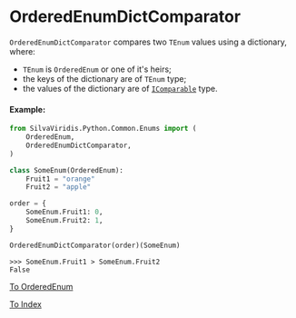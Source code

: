 # OrderedEnumDictComparator

`OrderedEnumDictComparator` compares two `TEnum` values using a dictionary, where:

* `TEnum` is `OrderedEnum` or one of it's heirs;
* the keys of the dictionary are of `TEnum` type;
* the values of the dictionary are of [`IComparable`](../Interfaces/IComparable.md) type.

#### Example:

```python
from SilvaViridis.Python.Common.Enums import (
    OrderedEnum,
    OrderedEnumDictComparator,
)

class SomeEnum(OrderedEnum):
    Fruit1 = "orange"
    Fruit2 = "apple"

order = {
    SomeEnum.Fruit1: 0,
    SomeEnum.Fruit2: 1,
}

OrderedEnumDictComparator(order)(SomeEnum)
```

```
>>> SomeEnum.Fruit1 > SomeEnum.Fruit2
False
```

[To OrderedEnum](OrderedEnum.md)

[To Index](../index.md)
